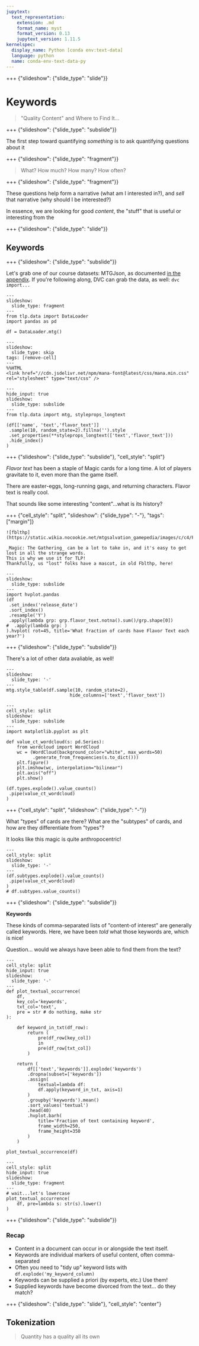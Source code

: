 ```yaml
---
jupytext:
  text_representation:
    extension: .md
    format_name: myst
    format_version: 0.13
    jupytext_version: 1.11.5
kernelspec:
  display_name: Python [conda env:text-data]
  language: python
  name: conda-env-text-data-py
---
```


+++ {"slideshow": {"slide_type": "slide"}}

# Keywords 

> "Quality Content" and Where to Find It...

+++ {"slideshow": {"slide_type": "subslide"}}


The first step toward quantifying _something_ is to ask quantifying questions about it

+++ {"slideshow": {"slide_type": "fragment"}}

> What? How much? How many? How often?

+++ {"slideshow": {"slide_type": "fragment"}}

These questions help form a narrative (what am I interested in?), and _sell_ that narrative (why should I be interested?)

In essence, we are looking for good _content_, the "stuff" that is useful or interesting from the

+++ {"slideshow": {"slide_type": "slide"}}

## Keywords

+++ {"slideshow": {"slide_type": "subslide"}}

Let's grab one of our course datasets: MTGJson, as documented [in the appendix](content/appendix/datasets/mtgjson). If you're following along, DVC can grab the data, as well: `dvc import...`

```{code-cell} ipython3
---
slideshow:
  slide_type: fragment
---
from tlp.data import DataLoader
import pandas as pd

df = DataLoader.mtg()
```

```{code-cell} ipython3
---
slideshow:
  slide_type: skip
tags: [remove-cell]
---
%%HTML
<link href="//cdn.jsdelivr.net/npm/mana-font@latest/css/mana.min.css" rel="stylesheet" type="text/css" />
```

```{code-cell} ipython3
---
hide_input: true
slideshow:
  slide_type: subslide
---
from tlp.data import mtg, styleprops_longtext

(df[['name', 'text','flavor_text']]
 .sample(10, random_state=2).fillna('').style
 .set_properties(**styleprops_longtext(['text','flavor_text']))
 .hide_index()
)
```

+++ {"slideshow": {"slide_type": "subslide"}, "cell_style": "split"}

_Flavor text_ has been a staple of Magic cards for a long time. 
A lot of players gravitate to it, even more than the game itself. 

There are easter-eggs, long-running gags, and returning characters. 
Flavor text is really cool. 

That sounds like some interesting "content"...what is its history?

+++ {"cell_style": "split", "slideshow": {"slide_type": "-"}, "tags": ["margin"]}

```{figure-md} feeling-lost
![fblthp](https://static.wikia.nocookie.net/mtgsalvation_gamepedia/images/c/c4/Fblthp.jpg)

_Magic: The Gathering_ can be a lot to take in, and it's easy to get lost in all the strange words. 
This is why we use it for TLP! 
Thankfully, us "lost" folks have a mascot, in old Fblthp, here!
```

```{code-cell} ipython3
---
slideshow:
  slide_type: subslide
---
import hvplot.pandas
(df
 .set_index('release_date')
 .sort_index()
 .resample('Y')
 .apply(lambda grp: grp.flavor_text.notna().sum()/grp.shape[0])
#  .apply(lambda grp: )
).hvplot( rot=45, title='What fraction of cards have Flavor Text each year?')
```

+++ {"slideshow": {"slide_type": "subslide"}}

There's a lot of other data avaliable, as well!

```{code-cell} ipython3
---
slideshow:
  slide_type: '-'
---
mtg.style_table(df.sample(10, random_state=2),
                        hide_columns=['text','flavor_text'])
```

```{code-cell} ipython3
---
cell_style: split
slideshow:
  slide_type: subslide
---
import matplotlib.pyplot as plt

def value_ct_wordcloud(s: pd.Series):
    from wordcloud import WordCloud
    wc = (WordCloud(background_color="white", max_words=50)
          .generate_from_frequencies(s.to_dict()))
    plt.figure()
    plt.imshow(wc, interpolation="bilinear")
    plt.axis("off")
    plt.show()

(df.types.explode().value_counts()
 .pipe(value_ct_wordcloud)
)
```

+++ {"cell_style": "split", "slideshow": {"slide_type": "-"}}

What "types" of cards are there?
What are the "subtypes" of cards, and how are they differentiate from "types"?


It looks like this magic is quite anthropocentric!

```{code-cell} ipython3
---
cell_style: split
slideshow:
  slide_type: '-'
---
(df.subtypes.explode().value_counts()
 .pipe(value_ct_wordcloud) 
)
# df.subtypes.value_counts()
```

+++ {"slideshow": {"slide_type": "subslide"}}

**Keywords**

These kinds of comma-separated lists of "content-of interest" are generally called keywords. 
Here, we have been _told_ what those keywords are, which is nice!

Question... would we always have been able to find them from the text?

```{code-cell} ipython3
---
cell_style: split
hide_input: true
slideshow:
  slide_type: '-'
---
def plot_textual_occurrence(
    df,
    key_col='keywords', 
    txt_col='text',
    pre = str # do nothing, make str
): 

    def keyword_in_txt(df_row):
        return (
            pre(df_row[key_col]) 
            in 
            pre(df_row[txt_col])
        )

    return (
        df[['text','keywords']].explode('keywords')
        .dropna(subset=['keywords'])
        .assign(
            textual=lambda df: 
            df.apply(keyword_in_txt, axis=1)
        )
        .groupby('keywords').mean()
        .sort_values('textual')
        .head(40)
        .hvplot.barh(
            title='Fraction of text containing keyword',
            frame_width=250, 
            frame_height=350
        )
    )

plot_textual_occurrence(df)
```

```{code-cell} ipython3
---
cell_style: split
hide_input: true
slideshow:
  slide_type: fragment
---
# wait...let's lowercase
plot_textual_occurrence(
    df, pre=lambda s: str(s).lower()
)
```

+++ {"slideshow": {"slide_type": "subslide"}}

### Recap

- Content in a document can occur in or alongside the text itself. 
- Keywords are individual markers of useful content, often comma-separated
- Often you need to "tidy up" keyword lists with `df.explode('my_keyword_column)`
- Keywords can be supplied a priori (by experts, etc.) Use them!
- Supplied keywords have become divorced from the text... do they match?

+++ {"slideshow": {"slide_type": "slide"}, "cell_style": "center"}



## Tokenization

> Quantity has a quality all its own
